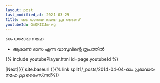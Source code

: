 ```yaml
---
layout: post
last_modified_at: 2021-03-29
title: ഓം ധാരായ നമഹ ൧൧ ടൈംസ്
youtubeId: GmQKICJm-vg
---
```

 
 
 ഓം ധാരായ നമഹ 
 
 -  ആരാണ് ദാസ എന്ന വാസുവിന്റെ രൂപത്തിൽ 
 
  
 
  
 
 
 
 
 
 


{% include youtubePlayer.html id=page.youtubeId %}
 
[Next]({{ site.baseurl }}{% link  split1/_posts/2014-04-04-ഓം പ്രഭാവായ നമഹ ൧൧ ടൈംസ്.md%})
 
